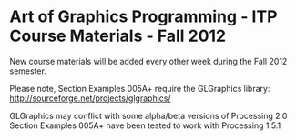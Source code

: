 Art of Graphics Programming - ITP Course Materials - Fall 2012
==============

New course materials will be added every other week during the Fall 2012 semester.


Please note, Section Examples 005A+ require the GLGraphics library:
http://sourceforge.net/projects/glgraphics/

GLGraphics may conflict with some alpha/beta versions of Processing 2.0
Section Examples 005A+ have been tested to work with Processing 1.5.1